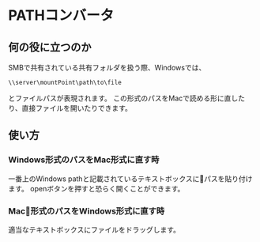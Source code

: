 # PATHコンバータ

## 何の役に立つのか
SMBで共有されている共有フォルダを扱う際、Windowsでは、

```
\\server\mountPoint\path\to\file
```

とファイルパスが表現されます。
この形式のパスをMacで読める形に直したり、直接ファイルを開いたりできます。

## 使い方

### Windows形式のパスをMac形式に直す時

一番上のWindows pathと記載されているテキストボックスにパスを貼り付けます。
openボタンを押すと恐らく開くことができます。

### Mac形式のパスをWindows形式に直す時

適当なテキストボックスにファイルをドラッグします。
